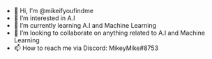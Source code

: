 - 👋 Hi, I’m @mikeifyoufindme
- 👀 I’m interested in A.I 
- 🌱 I’m currently learning A.I and Machine Learning
- 💞️ I’m looking to collaborate on anything related to A.I and Machine Learning
- 📫 How to reach me via Discord: MikeyMike#8753

<!---
mikeifyoufindme/mikeifyoufindme is a ✨ special ✨ repository because its `README.md` (this file) appears on your GitHub profile.
You can click the Preview link to take a look at your changes.
--->
